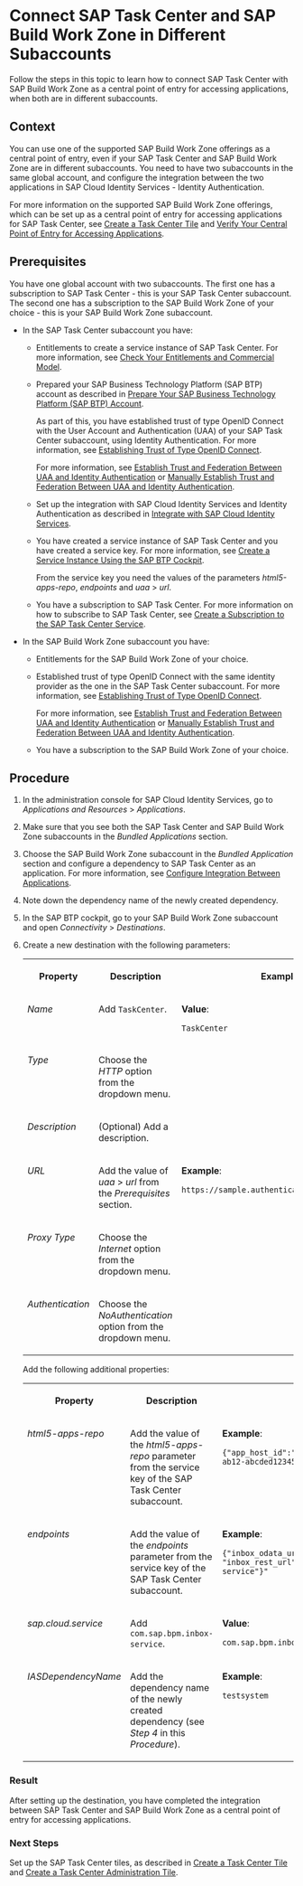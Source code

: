 <!-- loio111e261c0429406dbff15a4b85eecaf9 -->

# Connect SAP Task Center and SAP Build Work Zone in Different Subaccounts

Follow the steps in this topic to learn how to connect SAP Task Center with SAP Build Work Zone as a central point of entry for accessing applications, when both are in different subaccounts.



## Context

You can use one of the supported SAP Build Work Zone offerings as a central point of entry, even if your SAP Task Center and SAP Build Work Zone are in different subaccounts. You need to have two subaccounts in the same global account, and configure the integration between the two applications in SAP Cloud Identity Services - Identity Authentication.

For more information on the supported SAP Build Work Zone offerings, which can be set up as a central point of entry for accessing applications for SAP Task Center, see [Create a Task Center Tile](create-a-task-center-tile-70e7f6e.md) and [Verify Your Central Point of Entry for Accessing Applications](https://help.sap.com/docs/task-center/sap-task-center/834769400794464489f390350a82bbd6.html#loio834769400794464489f390350a82bbd6__EntryPoint).



## Prerequisites

You have one global account with two subaccounts. The first one has a subscription to SAP Task Center - this is your SAP Task Center subaccount. The second one has a subscription to the SAP Build Work Zone of your choice - this is your SAP Build Work Zone subaccount.

-   In the SAP Task Center subaccount you have:
    -   Entitlements to create a service instance of SAP Task Center. For more information, see [Check Your Entitlements and Commercial Model](https://help.sap.com/docs/task-center/sap-task-center/834769400794464489f390350a82bbd6.html?locale=en-US&state=PRODUCTION&version=Cloud#loio834769400794464489f390350a82bbd6__CommercialModel).

    -   Prepared your SAP Business Technology Platform \(SAP BTP\) account as described in [Prepare Your SAP Business Technology Platform \(SAP BTP\) Account](https://help.sap.com/docs/task-center/sap-task-center/initial-setup?version=Cloud#loio834769400794464489f390350a82bbd6__BTPaccount).

        As part of this, you have established trust of type OpenID Connect with the User Account and Authentication \(UAA\) of your SAP Task Center subaccount, using Identity Authentication. For more information, see [Establishing Trust of Type OpenID Connect](https://help.sap.com/docs/btp/sap-business-technology-platform/establishing-trust-automatically).

        For more information, see [Establish Trust and Federation Between UAA and Identity Authentication](https://help.sap.com/docs/BTP/65de2977205c403bbc107264b8eccf4b/161f8f0cfac64c4fa2d973bc5f08a894.html) or [Manually Establish Trust and Federation Between UAA and Identity Authentication](https://help.sap.com/docs/BTP/65de2977205c403bbc107264b8eccf4b/7c6aa87459764b179aeccadccd4f91f3.html).

    -   Set up the integration with SAP Cloud Identity Services and Identity Authentication as described in [Integrate with SAP Cloud Identity Services](https://help.sap.com/docs/task-center/sap-task-center/834769400794464489f390350a82bbd6.html?locale=en-US&state=PRODUCTION&version=Cloud#loio834769400794464489f390350a82bbd6__CIS).
    -   You have created a service instance of SAP Task Center and you have created a service key. For more information, see [Create a Service Instance Using the SAP BTP Cockpit](create-a-service-instance-using-the-sap-btp-cockpit-dc9af9f.md).

        From the service key you need the values of the parameters *html5-apps-repo*, *endpoints* and *uaa* \> *url*.

    -   You have a subscription to SAP Task Center. For more information on how to subscribe to SAP Task Center, see [Create a Subscription to the SAP Task Center Service](create-a-subscription-to-the-sap-task-center-service-fd137e3.md).

-   In the SAP Build Work Zone subaccount you have:
    -   Entitlements for the SAP Build Work Zone of your choice.
    -   Established trust of type OpenID Connect with the same identity provider as the one in the SAP Task Center subaccount. For more information, see [Establishing Trust of Type OpenID Connect](https://help.sap.com/docs/btp/sap-business-technology-platform/establishing-trust-automatically).

        For more information, see [Establish Trust and Federation Between UAA and Identity Authentication](https://help.sap.com/docs/BTP/65de2977205c403bbc107264b8eccf4b/161f8f0cfac64c4fa2d973bc5f08a894.html) or [Manually Establish Trust and Federation Between UAA and Identity Authentication](https://help.sap.com/docs/BTP/65de2977205c403bbc107264b8eccf4b/7c6aa87459764b179aeccadccd4f91f3.html).

    -   You have a subscription to the SAP Build Work Zone of your choice.




## Procedure

1.  In the administration console for SAP Cloud Identity Services, go to *Applications and Resources* \> *Applications*.

2.  Make sure that you see both the SAP Task Center and SAP Build Work Zone subaccounts in the *Bundled Applications* section.

3.  Choose the SAP Build Work Zone subaccount in the *Bundled Application* section and configure a dependency to SAP Task Center as an application. For more information, see [Configure Integration Between Applications](https://help.sap.com/docs/cloud-identity-services/cloud-identity-services/communicate-between-applications).

4.  Note down the dependency name of the newly created dependency.
5.  In the SAP BTP cockpit, go to your SAP Build Work Zone subaccount and open *Connectivity* \> *Destinations*.
6.  Create a new destination with the following parameters:


    <table>
    <tr>
    <th valign="top">

    Property
    
    </th>
    <th valign="top">

    Description
    
    </th>
    <th valign="top">

    Example or Value
    
    </th>
    </tr>
    <tr>
    <td valign="top">
    
    *Name*
    
    </td>
    <td valign="top">
    
    Add `TaskCenter`.
    
    </td>
    <td valign="top">
    
    **Value**:

    `TaskCenter`
    
    </td>
    </tr>
    <tr>
    <td valign="top">
    
    *Type*
    
    </td>
    <td valign="top">
    
    Choose the *HTTP* option from the dropdown menu.
    
    </td>
    <td valign="top">
    
     
    
    </td>
    </tr>
    <tr>
    <td valign="top">
    
    *Description*
    
    </td>
    <td valign="top">
    
    \(Optional\) Add a description.
    
    </td>
    <td valign="top">
    
     
    
    </td>
    </tr>
    <tr>
    <td valign="top">
    
    *URL*
    
    </td>
    <td valign="top">
    
    Add the value of *uaa* \> *url* from the *Prerequisites* section.
    
    </td>
    <td valign="top">
    
    **Example**:

    `https://sample.authentication.sap.hana.ondemand.com`
    
    </td>
    </tr>
    <tr>
    <td valign="top">
    
    *Proxy Type*
    
    </td>
    <td valign="top">
    
    Choose the *Internet* option from the dropdown menu.
    
    </td>
    <td valign="top">
    
     
    
    </td>
    </tr>
    <tr>
    <td valign="top">
    
    *Authentication*
    
    </td>
    <td valign="top">
    
    Choose the *NoAuthentication* option from the dropdown menu.
    
    </td>
    <td valign="top">
    
     
    
    </td>
    </tr>
    </table>
    
    Add the following additional properties:


    <table>
    <tr>
    <th valign="top">

    Property
    
    </th>
    <th valign="top">

    Description
    
    </th>
    <th valign="top">

    Example or Value
    
    </th>
    </tr>
    <tr>
    <td valign="top">
    
    *html5-apps-repo*
    
    </td>
    <td valign="top">
    
    Add the value of the *html5-apps-repo* parameter from the service key of the SAP Task Center subaccount.
    
    </td>
    <td valign="top">
    
    **Example**:

    `{"app_host_id":"abcd1234-ab12-ab12-ab12-abcdef123456,abcd1234-ab12-ab12-ab12-abcded123456"}`
    
    </td>
    </tr>
    <tr>
    <td valign="top">
    
    *endpoints*
    
    </td>
    <td valign="top">
    
    Add the value of the *endpoints* parameter from the service key of the SAP Task Center subaccount.
    
    </td>
    <td valign="top">
    
    **Example**:

    `{"inbox_odata_url":"https://api.sampleurl.sap.hana.ondemand.com/odata/v2", "inbox_rest_url":"https://api.sampleurl.sap.hana.ondemand.com/task-center-service"}"`
    
    </td>
    </tr>
    <tr>
    <td valign="top">
    
    *sap.cloud.service*
    
    </td>
    <td valign="top">
    
    Add `com.sap.bpm.inbox-service`.
    
    </td>
    <td valign="top">
    
    **Value**:

    `com.sap.bpm.inbox-service`
    
    </td>
    </tr>
    <tr>
    <td valign="top">
    
    *IASDependencyName*
    
    </td>
    <td valign="top">
    
    Add the dependency name of the newly created dependency \(see *Step 4* in this *Procedure*\).
    
    </td>
    <td valign="top">
    
    **Example**:

    `testsystem`
    
    </td>
    </tr>
    </table>
    



### Result

After setting up the destination, you have completed the integration between SAP Task Center and SAP Build Work Zone as a central point of entry for accessing applications.



### Next Steps

Set up the SAP Task Center tiles, as described in [Create a Task Center Tile](create-a-task-center-tile-70e7f6e.md) and [Create a Task Center Administration Tile](create-a-task-center-administration-tile-8053d72.md).

